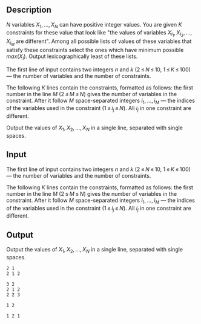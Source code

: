 ## Description

<div><p><span class="tex-span"><i>N</i></span> variables <span class="tex-span"><i>X</i><sub class="lower-index">1</sub>, ..., <i>X</i><sub class="lower-index"><i>N</i></sub></span> can have positive integer values. You are given <span class="tex-span"><i>K</i></span> constraints for these value that look like "the values of variables <span class="tex-span"><i>X</i><sub class="lower-index"><i>i</i><sub class="lower-index">1</sub></sub>, <i>X</i><sub class="lower-index"><i>i</i><sub class="lower-index">2</sub></sub>, ..., <i>X</i><sub class="lower-index"><i>i</i><sub class="lower-index"><i>M</i></sub></sub></span> are different". Among all possible lists of values of these variables that satisfy these constraints select the ones which have minimum possible <span class="tex-span"><i>max</i>(<i>X</i><sub class="lower-index"><i>i</i></sub>)</span>. Output lexicographically least of these lists.</p></div><div class="input-specification"><p>The first line of input contains two integers <span class="tex-span"><i>n</i></span> and <span class="tex-span"><i>k</i></span> (<span class="tex-span">2 ≤ <i>N</i> ≤ 10</span>, <span class="tex-span">1 ≤ <i>K</i> ≤ 100</span>) — the number of variables and the number of constraints.</p><p>The following <span class="tex-span"><i>K</i></span> lines contain the constraints, formatted as follows: the first number in the line <span class="tex-span"><i>M</i></span> (<span class="tex-span">2 ≤ <i>M</i> ≤ <i>N</i></span>) gives the number of variables in the constraint. After it follow <span class="tex-span"><i>M</i></span> space-separated integers <span class="tex-span"><i>i</i><sub class="lower-index">1</sub>, ..., <i>i</i><sub class="lower-index"><i>M</i></sub></span> — the indices of the variables used in the constraint (<span class="tex-span">1 ≤ <i>i</i><sub class="lower-index"><i>j</i></sub> ≤ <i>N</i></span>). All <span class="tex-span"><i>i</i><sub class="lower-index"><i>j</i></sub></span> in one constraint are different.</p></div><div class="output-specification"><p>Output the values of <span class="tex-span"><i>X</i><sub class="lower-index">1</sub>, <i>X</i><sub class="lower-index">2</sub>, ..., <i>X</i><sub class="lower-index"><i>N</i></sub></span> in a single line, separated with single spaces.</p></div>

## Input

<p>The first line of input contains two integers <span class="tex-span"><i>n</i></span> and <span class="tex-span"><i>k</i></span> (<span class="tex-span">2 ≤ <i>N</i> ≤ 10</span>, <span class="tex-span">1 ≤ <i>K</i> ≤ 100</span>) — the number of variables and the number of constraints.</p><p>The following <span class="tex-span"><i>K</i></span> lines contain the constraints, formatted as follows: the first number in the line <span class="tex-span"><i>M</i></span> (<span class="tex-span">2 ≤ <i>M</i> ≤ <i>N</i></span>) gives the number of variables in the constraint. After it follow <span class="tex-span"><i>M</i></span> space-separated integers <span class="tex-span"><i>i</i><sub class="lower-index">1</sub>, ..., <i>i</i><sub class="lower-index"><i>M</i></sub></span> — the indices of the variables used in the constraint (<span class="tex-span">1 ≤ <i>i</i><sub class="lower-index"><i>j</i></sub> ≤ <i>N</i></span>). All <span class="tex-span"><i>i</i><sub class="lower-index"><i>j</i></sub></span> in one constraint are different.</p>

## Output

<p>Output the values of <span class="tex-span"><i>X</i><sub class="lower-index">1</sub>, <i>X</i><sub class="lower-index">2</sub>, ..., <i>X</i><sub class="lower-index"><i>N</i></sub></span> in a single line, separated with single spaces.</p>





```input1
2 1
2 1 2

```




```input2
3 2
2 1 2
2 2 3

```




```output1
1 2

```




```output2
1 2 1

```



